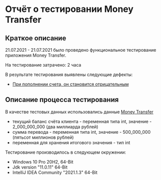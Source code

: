 # Отчёт о тестировании Money Transfer

## Краткое описание

21.07.2021 - 21.07.2021 было проведено функциональное тестирование приложения Money Transfer.

На тестирование затрачено: 2 часа

В результате тестирования выявлены следующие дефекты:
* [При пополнении счета, он становится отрицательным](https://github.com/Shirmalov/Homework-1.2-1/issues)

## Описание процесса тестирования

В качестве тестовых данных использовались данные [Money Transfer](https://github.com/netology-code/javaqa-homeworks/tree/master/programming#%D0%B7%D0%B0%D0%B4%D0%B0%D1%87%D0%B0-1---money-transfer)
* текущий баланс счёта клиента - переменная типа int, значение - 2_000_000_000 (два миллиарда рублей)
* сумма перевода - переменная типа int, значение - 500_000_000 (пятьсот миллионов рублей)
* переменная для хранения итогового значения - тип int

Тестирование производилось в следующем окружении:
* Windows 10 Pro 20H2, 64-Bit
* Jdk version "11.0.11" 64-Bit
* IntelliJ IDEA Community "2021.1.3" 64-Bit

